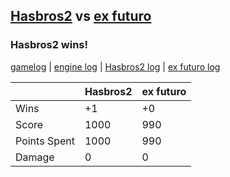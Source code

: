 ## [Hasbros2](<../../Hasbros2/README.md>) vs [ex futuro](<../../ex futuro/README.md>)
### Hasbros2 wins!

[gamelog](<gamelog.json>) | [engine log](<engine>) | [Hasbros2 log](<Hasbros2>) | [ex futuro log](<ex futuro>)

|              | Hasbros2 | ex futuro |
| ------------ | -------- | --------- |
| Wins         |       +1 |        +0 |
| Score        |     1000 |       990 |
| Points Spent |     1000 |       990 |
| Damage       |        0 |         0 |
